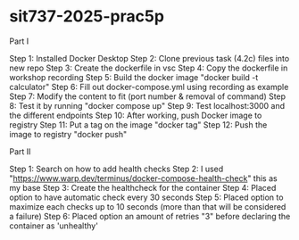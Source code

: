 # sit737-2025-prac5p

Part I

Step 1: Installed Docker Desktop
Step 2: Clone previous task (4.2c) files into new repo
Step 3: Create the dockerfile in vsc
Step 4: Copy the dockerfile in workshop recording
Step 5: Build the docker image "docker build -t calculator"
Step 6: Fill out docker-compose.yml using recording as example
Step 7: Modify the content to fit (port number & removal of command)
Step 8: Test it by running "docker compose up"
Step 9: Test localhost:3000 and the different endpoints
Step 10: After working, push Docker image to registry
Step 11: Put a tag on the image "docker tag"
Step 12: Push the image to registry "docker push"

Part II

Step 1: Search on how to add health checks
Step 2: I used "https://www.warp.dev/terminus/docker-compose-health-check" this as my base
Step 3: Create the healthcheck for the container
Step 4: Placed option to have automatic check every 30 seconds
Step 5: Placed option to maximize each checks up to 10 seconds (more than that will be considered a failure)
Step 6: Placed option an amount of retries "3" before declaring the container as 'unhealthy'
